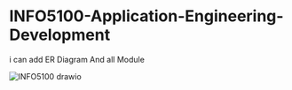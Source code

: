 # INFO5100-Application-Engineering-Development
i can add ER Diagram And all Module

![INFO5100 drawio](https://user-images.githubusercontent.com/123297138/215038627-e28e0698-a4d2-43a3-be68-db184c26cd11.png)
